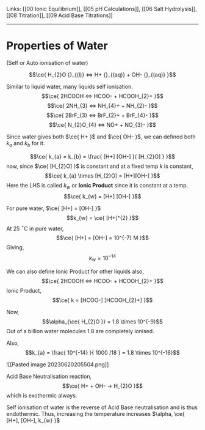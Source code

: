 Links: [[00 Ionic Equilibrium]], [[05 pH Calculations]], [[06 Salt Hydrolysis]], [[08 Titration]], [[09 Acid Base Titrations]]
___
# Properties of Water
(Self or Auto ionisation of water)

$$\ce{ H_{2}O {}_{(l)} <=> H+ {}_{(aq)} + OH- {}_{(aq)} }$$

Similar to liquid water, many liquids self ionisation. 
$$\ce{ 2HCOOH <=> HCOO- + HCOOH_{2}+ }$$
$$\ce{ 2NH_{3} <=> NH_{4}+ + NH_{2}- }$$
$$\ce{ 2BrF_{3} <=> BrF_{2}+ + BrF_{4}- }$$
$$\ce{ N_{2}O_{4} <=> NO+ + NO_{3}- }$$

Since water gives both $\ce{ H+ }$ and $\ce{ OH- }$, we can defined both $k_{a}$ and $k_{b}$ for it. 

$$\ce{ k_{a} = k_{b} = \frac{ [H+] [OH-] }{ [H_{2}O] } }$$
now, since $\ce{ [H_{2}O] }$ is constant and at a fixed temp $k$ is constant,
$$\ce{ k_{a} \times [H_{2}O] = [H+][OH-] }$$
Here the LHS is called $k_{w}$ or **Ionic Product** since it is constant at a temp. 
$$\ce{ k_{w} = [H+] [OH-] }$$

For pure water, $\ce{ [H+] = [OH-] }$
$$k_{w} = \ce{ [H+]^{2} }$$
At 25 $^{\circ}$C in pure water, 
$$\ce{ [H+] = [OH-] = 10^{-7} M }$$
Giving,
$$k_{w} = 10^{-14}$$

We can also define Ionic Product for other liquids also,
$$\ce{ 2HCOOH <=> HCOO- + HCOOH_{2}+ }$$
Ionic Product,
$$\ce{ k = [HCOO-] [HCOOH_{2}+] }$$

Now,
$$\alpha_{\ce{ H_{2}O }} = 1.8 \times 10^{-9}$$
Out of a billion water molecules 1.8 are completely ionised. 

Also,
$$k_{a} = \frac{ 10^{-14} }{ 1000 /18 } = 1.8 \times 10^{-16}$$

![[Pasted image 20230620205504.png]]

Acid Base Neutralisation reaction,
$$\ce{ H+ + OH- -> H_{2}O }$$
which is exothermic always. 

Self ionisation of water is the reverse of Acid Base neutralisation and is thus endothermic. Thus, increasing the temperature increases $\alpha, \ce{ [H+], [OH-], k_{w} }$